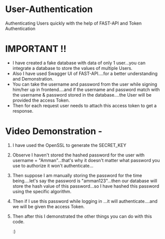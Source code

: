 # User-Authentication
Authenticating Users quickly with the help of FAST-API and Token Authentication


# IMPORTANT !!
- I have created a fake database with data of only 1 user...you can integrate a database to store the values of multiple Users.
- Also I have used Swagger UI of FAST-API....for a better understanding and Demonstration.
- You can take the username and password  from the user while signing him/her up in frontend....and if the username and password match with the username & password stored in the database....the User will be provided the access Token.
- Then for each request user needs to attach this access token to get a response.



# Video Demonstration - 
1. I have used the OpenSSL to generate the SECRET_KEY
2. Observe I haven't stored the hashed password for the user with username = "Amman"...that's why it doesn't matter what password you use to authorize it won't authenticate...
3. Then suppose I am manually storing the password for the time being....let's say the password is "amman123"...then our database will store the hash value of this password...so I have hashed this password using the specific algorithm.
4. Then if I use this password while logging in ...it will authenticate....and we will be given the access Token.
5. Then after this I demonstrated the other things you can do with this code.


   :)
